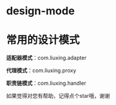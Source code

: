 # design-mode



# 常用的设计模式

**适配器模式**：com.liuxing.adapter

**代理模式**：com.liuxing.proxy

**职责链模式**：com.liuxing.handler


如果觉得对您有帮助，记得点个star哦，谢谢
